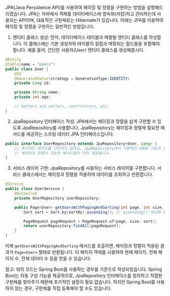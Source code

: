 JPA(Java Persistence API)를 사용하여 페이징 및 정렬을 구현하는 방법을 설명해드리겠습니다. JPA는 자바에서 객체를 데이터베이스에 영속화(저장)하고 관리하는데 사용되는 API이며, 대표적인 구현체로는 Hibernate가 있습니다. 아래는 JPA를 이용하여 페이징 및 정렬을 구현하는 일반적인 방법입니다.

1. 엔티티 클래스 생성:
   먼저, 데이터베이스 테이블과 매핑될 엔티티 클래스를 작성합니다. 이 클래스에는 기본 생성자와 테이블의 컬럼과 매핑되는 필드들을 포함해야 합니다. 예를 들어, 간단한 사용자(User) 엔티티 클래스를 생성해봅시다.

```java
@Entity
@Table(name = "users")
public class User {
    @Id
    @GeneratedValue(strategy = GenerationType.IDENTITY)
    private Long id;

    private String name;
    private int age;

    // Getters and setters, constructors, etc.
}
```

2. JpaRepository 인터페이스 작성:
   JPA에서는 페이징과 정렬을 쉽게 구현할 수 있도록 JpaRepository를 사용합니다. JpaRepository는 페이징과 정렬에 필요한 메서드를 제공하는 스프링 데이터 JPA 인터페이스입니다.

```java
public interface UserRepository extends JpaRepository<User, Long> {
    // 추가적인 메서드를 선언하지 않아도, JpaRepository에서 기본적인 CRUD 기능과 함께
    // 페이징과 정렬이 가능한 메서드들이 이미 제공됩니다.
}
```

3. 서비스 레이어 구현:
   JpaRepository를 사용하는 서비스 레이어를 구현합니다. 서비스 클래스에서는 페이징과 정렬을 적용하여 데이터를 조회하고 반환합니다.

```java
@Service
public class UserService {
    @Autowired
    private UserRepository userRepository;

    public Page<User> getUsersWithPagingAndSorting(int page, int size, String sortBy) {
        Sort sort = Sort.by(sortBy).ascending(); // ascending() 대신에 descending()을 사용하면 내림차순 정렬 가능

        PageRequest pageRequest = PageRequest.of(page, size, sort);
        return userRepository.findAll(pageRequest);
    }
}
```

이제 `getUsersWithPagingAndSorting` 메서드를 호출하면, 페이징과 정렬이 적용된 결과가 `Page<User>` 형태로 반환됩니다. 이 페이지 객체를 사용하여 현재 페이지, 전체 페이지 수, 전체 데이터 수 등을 얻을 수 있습니다.

참고: 위의 코드는 Spring Boot를 사용하는 경우를 기준으로 작성되었습니다. Spring Boot는 자동 구성 기능을 제공하므로, JpaRepository 인터페이스를 정의하고 적절한 구현체를 찾아주기 때문에 추가적인 설정이 필요 없습니다. 하지만 Spring Boot를 사용하지 않는 경우, 구현체를 직접 등록해야 할 수도 있습니다.
